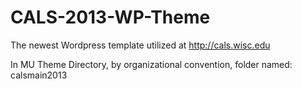CALS-2013-WP-Theme
==================

The newest Wordpress template utilized at http://cals.wisc.edu

In MU Theme Directory, by organizational convention, folder named: calsmain2013
